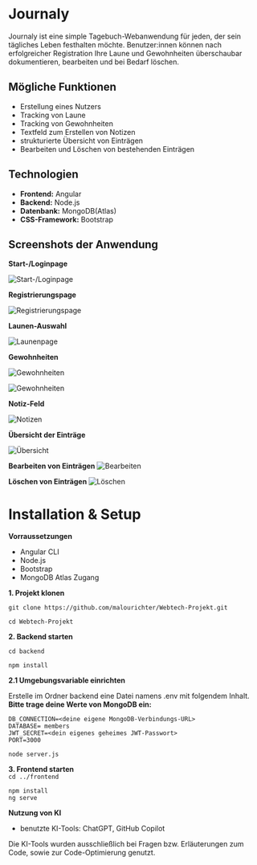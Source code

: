 # Journaly
Journaly ist eine simple Tagebuch-Webanwendung für jeden, der sein tägliches Leben festhalten möchte. Benutzer:innen können nach erfolgreicher Registration Ihre Laune und Gewohnheiten überschaubar dokumentieren, bearbeiten und bei Bedarf löschen.

## Mögliche Funktionen
- Erstellung eines Nutzers
- Tracking von Laune
- Tracking von Gewohnheiten
- Textfeld zum Erstellen von Notizen
- strukturierte Übersicht von Einträgen
- Bearbeiten und Löschen von bestehenden Einträgen
  
## Technologien
- **Frontend:** Angular
- **Backend:** Node.js
- **Datenbank:** MongoDB(Atlas)
- **CSS-Framework:** Bootstrap


## Screenshots der Anwendung

**Start-/Loginpage**

![Start-/Loginpage](./screenshots/startseite.png)

**Registrierungspage**

![Registrierungspage](./screenshots/registrierung.png)

**Launen-Auswahl**

![Launenpage](./screenshots/launen.png)

**Gewohnheiten**

![Gewohnheiten](./screenshots/gewohnheiten1.png)

![Gewohnheiten](./screenshots/gewohnheiten2.png)

**Notiz-Feld**

![Notizen](./screenshots/notizen.png)

**Übersicht der Einträge**

![Übersicht](./screenshots/uebersicht.png)

**Bearbeiten von Einträgen**
![Bearbeiten](./screenshots/bearbeiten.png)

**Löschen von Einträgen**
![Löschen](./screenshots/löschen.png)


# Installation & Setup
**Vorraussetzungen**
- Angular CLI
- Node.js
- Bootstrap
- MongoDB Atlas Zugang  

**1. Projekt klonen**

`git clone https://github.com/malourichter/Webtech-Projekt.git`

`cd Webtech-Projekt`

**2. Backend starten**

`cd backend`  

`npm install`

**2.1 Umgebungsvariable einrichten**

Erstelle im Ordner backend eine Datei namens .env mit folgendem Inhalt. **Bitte trage deine Werte von MongoDB ein:**
```
DB_CONNECTION=<deine eigene MongoDB-Verbindungs-URL>
DATABASE= members
JWT_SECRET=<dein eigenes geheimes JWT-Passwort>
PORT=3000
```
`node server.js`

**3. Frontend starten**  
`cd ../frontend`  

`npm install`  
`ng serve`

**Nutzung von KI**
- benutzte KI-Tools: ChatGPT, GitHub Copilot  

Die KI-Tools wurden ausschließlich bei Fragen bzw. Erläuterungen zum Code, sowie zur Code-Optimierung genutzt.
